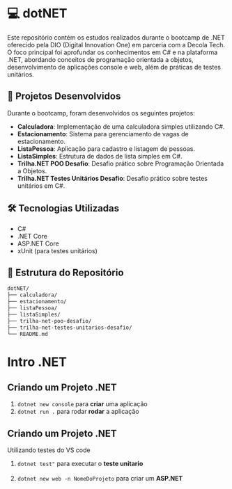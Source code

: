# 💻 dotNET

Este repositório contém os estudos realizados durante o bootcamp de .NET oferecido pela DIO (Digital Innovation One) em parceria com a Decola Tech. O foco principal foi aprofundar os conhecimentos em C# e na plataforma .NET, abordando conceitos de programação orientada a objetos, desenvolvimento de aplicações console e web, além de práticas de testes unitários.

## 🚀 Projetos Desenvolvidos

Durante o bootcamp, foram desenvolvidos os seguintes projetos:

- **Calculadora**: Implementação de uma calculadora simples utilizando C#.
- **Estacionamento**: Sistema para gerenciamento de vagas de estacionamento.
- **ListaPessoa**: Aplicação para cadastro e listagem de pessoas.
- **ListaSimples**: Estrutura de dados de lista simples em C#.
- **Trilha.NET POO Desafio**: Desafio prático sobre Programação Orientada a Objetos.
- **Trilha.NET Testes Unitários Desafio**: Desafio prático sobre testes unitários em C#.

## 🛠️ Tecnologias Utilizadas

- C#
- .NET Core
- ASP.NET Core
- xUnit (para testes unitários)

## 📁 Estrutura do Repositório

```bash
dotNET/
├── calculadora/
├── estacionamento/
├── listaPessoa/
├── listaSimples/
├── trilha-net-poo-desafio/
├── trilha-net-testes-unitarios-desafio/
└── README.md
```
# Intro .NET
## Criando um Projeto .NET
1. `dotnet new console` para **criar** uma aplicação<br>
1. `dotnet run .` para rodar **rodar** a aplicação<br>

## Criando um Projeto .NET
Utilizando testes do VS code
1. `dotnet test"` para executar o **teste unitario**<br><br>
1. `dotnet new web -n NomeDoProjeto` para criar um **ASP.NET**<br>


